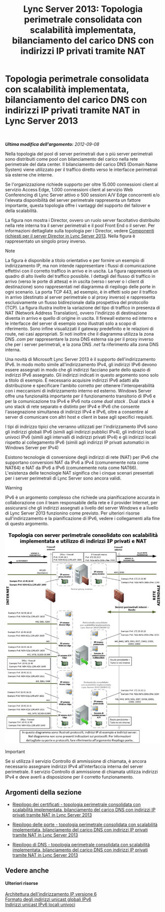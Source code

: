﻿---
title: 'Lync Server 2013: Topologia perimetrale consolidata con scalabilità implementata, bilanciamento del carico DNS con indirizzi IP privati tramite NAT'
TOCTitle: Topologia perimetrale consolidata con scalabilità implementata, bilanciamento del carico DNS con indirizzi IP privati tramite NAT
ms:assetid: c7ca4ca8-c639-4d93-86d7-8891170cacbc
ms:mtpsurl: https://technet.microsoft.com/it-it/library/Gg398823(v=OCS.15)
ms:contentKeyID: 49301956
ms.date: 08/24/2015
mtps_version: v=OCS.15
ms.translationtype: HT
---

# Topologia perimetrale consolidata con scalabilità implementata, bilanciamento del carico DNS con indirizzi IP privati tramite NAT in Lync Server 2013

 

_**Ultima modifica dell'argomento:** 2012-09-08_

Nella topologia del pool di server perimetrali due o più server perimetrali sono distribuiti come pool con bilanciamento del carico nella rete perimetrale del data center. Il bilanciamento del carico DNS (Domain Name System) viene utilizzato per il traffico diretto verso le interfacce perimetrali sia esterne che interne.

Se l'organizzazione richiede supporto per oltre 15.000 connessioni client al servizio Access Edge, 1.000 connessioni client al servizio Web Conferencing di Lync Server attivo o 500 sessioni A/V Edge concorrenti e/o l'elevata disponibilità del server perimetrale rappresenta un fattore importante, questa topologia offre i vantaggi del supporto del failover e della scalabilità.

La figura non mostra i Director, ovvero un ruolo server facoltativo distribuito nella rete interna tra il server perimetrali e il pool Front End o il server. Per informazioni dettagliate sulla topologia per i Director, vedere [Componenti richiesti per il server Director in Lync Server 2013](lync-server-2013-components-required-for-the-director.md). Nella figura è rappresentato un singolo proxy inverso.


> [!NOTE]
> La figura è disponibile a titolo orientativo e per fornire un esempio di indirizzamento IP, ma non intende rappresentare i flussi di comunicazione effettivi con il corretto traffico in arrivo e in uscita. La figura rappresenta un quadro di alto livello del traffico possibile. I dettagli del flusso di traffico in arrivo (verso le porte di attesa) e in uscita (verso i server o i client di destinazione) sono rappresentati nel diagramma di riepilogo delle porte in ogni scenario. La porta TCP 443, ad esempio, è in effetti solo per il traffico in arrivo (destinato al server perimetrale o al proxy inverso) e rappresenta esclusivamente un flusso bidirezionale dalla prospettiva del protocollo (TCP). La figura illustra inoltre la variazione del tipo di traffico in presenza di NAT (Network Address Translation), ovvero l'indirizzo di destinazione diventa in arrivo e quello di origine in uscita. Il firewall esterno ed interno e le interfacce del server di esempio sono illustrati solo a scopo di riferimento. Sono infine visualizzati il gateway predefinito e le relazioni di route, nei casi appropriati. Si noti inoltre che il diagramma utilizza la zona DNS <EM>.com</EM> per rappresentare la zona DNS esterna sia per il proxy inverso che per i server perimetrali, e la zona DNS <EM>.net</EM> fa riferimento alla zona DNS interna.



Una novità di Microsoft Lync Server 2013 è il supporto dell'indirizzamento IPv6. In modo molto simile all'indirizzamento IPv4, gli indirizzi IPv6 devono essere assegnati in modo che gli indirizzi facciano parte dello spazio di indirizzi IPv6 assegnato. Gli indirizzi indicati in questo argomento sono solo a titolo di esempio. È necessario acquisire indirizzi IPv6 adatti alla distribuzione e specificare l'ambito corretto per ottenere l'interoperabilità con i meccanismi di indirizzamento interno ed esterno. Windows Server offre una funzionalità importante per il funzionamento transitorio di IPv6 e per la comunicazione tra IPv4 e IPv6 nota come *dual stack* . Dual stack è uno stack di rete separato e distinto per IPv4 e IPv6 che consente l'assegnazione simultanea di indirizzi IPv4 e IPv6, oltre a consentire al server di comunicare con altri host e client in base agli specifici requisiti.

I tipi di indirizzo tipici che verranno utilizzati per l'indirizzamento IPv6 sono gli indirizzi globali IPv6 (simili agli indirizzi pubblici IPv4), gli indirizzi locali univoci IPv6 (simili agli intervalli di indirizzi privati IPv4) e gli indirizzi locali rispetto al collegamento IPv6 (simili agli indirizzi IP privati automatici in Windows Server per IPv4)

Esistono tecnologie di conversione degli indirizzi di rete (NAT) per IPv6 che supportano conversioni NAT da IPv6 a IPv4 (comunemente nota come NAT64) e NAT da IPv6 a IPv6 (comunemente nota come NAT66). L'esistenza delle tecnologie NAT significa che i cinque scenari presentati per i server perimetrali di Lync Server sono ancora validi.


> [!WARNING]
> IPv6 è un argomento complesso che richiede una pianificazione accurata in collaborazione con il team responsabile della rete e il provider Internet, per assicurarsi che gli indirizzi assegnati a livello del server Windows e a livello di Lync Server 2013 funzionino come previsto. Per ulteriori risorse sull'indirizzamento e la pianificazione di IPv6, vedere i collegamenti alla fine di questo argomento.



![Bilanciamento del carico DNS con IP privato tramite NAT](images/Gg398823.899546d4-2eef-44d2-8317-51c5f699cd2a(OCS.15).jpg "Bilanciamento del carico DNS con IP privato tramite NAT")

> [!important]  
> Se si utilizza il servizio Controllo di ammissione di chiamata, è ancora necessario assegnare indirizzi IPv4 all'interfaccia interna del server perimetrale. Il servizio Controllo di ammissione di chiamata utilizza indirizzi IPv4 e deve averli a disposizione per il corretto funzionamento.

## Argomenti della sezione

  - [Riepilogo dei certificati - topologia perimetrale consolidata con scalabilità implementata, bilanciamento del carico DNS con indirizzi IP privati tramite NAT in Lync Server 2013](lync-server-2013-certificate-summary-scaled-consolidated-edge-dns-load-balancing-with-private-ip-addresses-using-nat.md)

  - [Riepilogo delle porte - topologia perimetrale consolidata con scalabilità implementata, bilanciamento del carico DNS con indirizzi IP privati tramite NAT in Lync Server 2013](lync-server-2013-port-summary-scaled-consolidated-edge-dns-load-balancing-with-private-ip-addresses-using-nat.md)

  - [Riepilogo di DNS - topologia perimetrale consolidata con scalabilità implementata, bilanciamento del carico DNS con indirizzi IP privati tramite NAT in Lync Server 2013](lync-server-2013-dns-summary-scaled-consolidated-edge-dns-load-balancing-with-private-ip-addresses-using-nat.md)

## Vedere anche

#### Ulteriori risorse

[Architettura dell'indirizzamento IP versione 6](http://tools.ietf.org/html/rfc4291)  
[Formato degli indirizzi unicast globali IPv6](http://tools.ietf.org/html/rfc3587)  
[Indirizzi unicast IPv6 locali univoci](http://tools.ietf.org/html/rfc4193)

